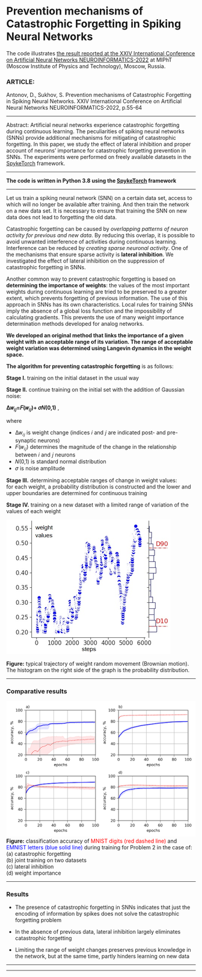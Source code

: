 # __Prevention mechanisms of Catastrophic Forgetting in Spiking Neural Networks__
The code illustrates [the result reported at the XXIV International Conference on Artificial Neural Networks NEUROINFORMATICS-2022](https://www.researchgate.net/publication/368316712_Prevention_mechanisms_of_Catastrophic_Forgetting_in_Spiking_Neural_Networks_in_Russian) at MIPhT (Moscow Institute of Physics and Technology), Moscow, Russia.

### __ARTICLE:__     

Antonov, D., Sukhov, S. Prevention mechanisms of Catastrophic Forgetting in Spiking Neural Networks. XXIV International Conference on Artificial Neural Networks NEUROINFORMATICS-2022, p.55-64
***
Abstract: Artificial neural networks experience catastrophic forgetting during continuous learning. The peculiarities of spiking neural networks (SNNs) provide additional mechanisms for mitigating of catastrophic forgetting. In this paper, we study the effect of lateral inhibition and proper account of neurons’ importance for catastrophic forgetting prevention in SNNs. The experiments were performed on freely available datasets in the [SpykeTorch](https://github.com/miladmozafari/SpykeTorch) framework.
***
__The code is written in Python 3.8 using the [SpykeTorch](https://github.com/miladmozafari/SpykeTorch) framework__
***   
Let us train a spiking neural network (SNN) on a certain data set, access to which will no longer be available after training. And then train the network on a new data set. It is necessary to ensure that training the SNN on new data does not lead to forgetting the old data.    

Catastrophic forgetting can be caused by _overlapping patterns of neuron activity for previous and new data_. By reducing this overlap, it is possible to avoid unwanted interference of activities during continuous learning. Interference can be reduced by _creating sparse neuronal activity_. One of the mechanisms that ensure sparse activity is __lateral inhibition__. We investigated the effect of lateral inhibition on the suppression of catastrophic forgetting in SNNs.     

Another common way to prevent catastrophic forgetting is based on __determining the importance of weights__: the values ​​of the most important weights during continuous learning are tried to be preserved to a greater extent, which prevents forgetting of previous information. The use of this approach in SNNs has its own characteristics. Local rules for training SNNs imply the absence of a global loss function and the impossibility of calculating gradients. This prevents the use of many weight importance determination methods developed for analog networks.      

__We developed an original method that links the importance of a given weight with an acceptable range of its variation. The range of acceptable weight variation was determined using Langevin dynamics in the weight space.__     

__The algorithm for preventing catastrophic forgetting__ is as follows:    

__Stage I.__ training on the initial dataset in the usual way   

__Stage II.__ continue training on the initial set with the addition of Gaussian noise:     

__∆𝑤<sub>𝑖𝑗</sub>=𝐹(𝑤<sub>𝑖𝑗</sub>)+ 𝜎𝑁(0,1)__ ,      

where    
- ∆𝑤<sub>𝑖𝑗</sub> is weight change (indices 𝑖 and 𝑗 are indicated post- and pre-synaptic neurons)
- 𝐹(𝑤<sub>𝑖𝑗</sub>) determines the magnitude of the change in the relationship between 𝑖 and 𝑗 neurons
- 𝑁(0,1) is standard normal distribution
- 𝜎 is noise amplitude    

__Stage III.__ determining acceptable ranges of change in weight values:   
for each weight, a probability distribution is constructed and the lower and upper boundaries are determined for continuous training    

__Stage IV.__ training on a new dataset with a limited range of variation of the values ​​of each weight    

![weight values](figure_weight_values.jpg)

__Figure:__ typical trajectory of weight random movement (Brownian motion). The histogram on the right side of the graph is the probability distribution.
***
### Comparative results

![comparative results](4_graphs_colour_English.jpg)
__Figure:__ classification accuracy of <span style='color: red;'> MNIST digits (red dashed line)</span> and <span style='color: blue;'>EMNIST letters (blue solid line)</span> during training for Problem 2 in the case of:    
(a) catastrophic forgetting    
(b) joint training on two datasets    
(c) lateral inhibition    
(d) weight importance    
***
### Results

- The presence of catastrophic forgetting in SNNs indicates that just the encoding of information by spikes does not solve the catastrophic forgetting problem

- In the absence of previous data, lateral inhibition largely eliminates catastrophic forgetting

- Limiting the range of weight changes preserves previous knowledge in the network, but at the same time, partly hinders learning on new data

***
***
